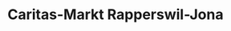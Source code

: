 ---
title: "Caritas-Markt Rapperswil-Jona"
url: /rapperswil-sg/caritas-markt-rapperswil-jona/
shop: Lebensmittel
---